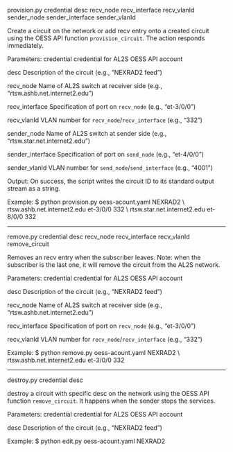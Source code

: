 provision.py credential desc recv_node recv_interface recv_vlanId sender_node sender_interface sender_vlanId

Create a circuit on the network or add recv entry onto a created circuit using the OESS API function `provision_circuit`. The action responds immediately.

Parameters:
credential
credential for AL2S OESS API account

desc
Description of the circuit (e.g., “NEXRAD2 feed”)

recv_node
Name of AL2S switch at receiver side (e.g., “rtsw.ashb.net.internet2.edu”)

recv_interface
Specification of port on `recv_node` (e.g., “et-3/0/0”)

recv_vlanId
VLAN number for `recv_node`/`recv_interface` (e.g., “332”)

sender_node
Name of AL2S switch at sender side (e.g., “rtsw.star.net.internet2.edu”)

sender_interface
Specification of port on `send_node` (e.g., “et-4/0/0”)

sender_vlanId
VLAN number for `send_node`/`send_interface` (e.g., “4001”)

Output:
On success, the script writes the circuit ID to its standard output stream as a string.

Example:
$ python provision.py oess-acount.yaml NEXRAD2 \ rtsw.ashb.net.internet2.edu et-3/0/0 332 \ rtsw.star.net.internet2.edu et-8/0/0 332


__________________________________________________________________________

remove.py credential desc recv_node recv_interface recv_vlanId
remove_circuit

Removes an recv entry when the subscriber leaves.
Note: when the subscriber is the last one, it will remove the circuit from the AL2S network.


Parameters:
credential
credential for AL2S OESS API account

desc
Description of the circuit (e.g., “NEXRAD2 feed”)

recv_node
Name of AL2S switch at receiver side (e.g., “rtsw.ashb.net.internet2.edu”)

recv_interface
Specification of port on `recv_node` (e.g., “et-3/0/0”)

recv_vlanId
VLAN number for `recv_node`/`recv_interface` (e.g., “332”)

Example:
$ python remove.py oess-acount.yaml NEXRAD2 \ rtsw.ashb.net.internet2.edu et-3/0/0 332
__________________________________________________________________________



destroy.py credential desc

destroy a circuit with specific desc on the network using the OESS API function `remove_circuit`. It happens when the sender stops the services.

Parameters:
credential
credential for AL2S OESS API account

desc
Description of the circuit (e.g., “NEXRAD2 feed”)

Example:
$ python edit.py oess-acount.yaml NEXRAD2
